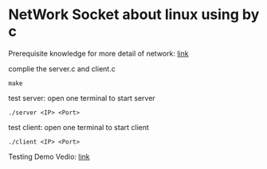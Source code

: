 # NetWork Socket about linux using by c

Prerequisite knowledge for more detail of network: [link](https://hackmd.io/@nealson840123/network)

complie the server.c and client.c
```
make
```
test server: open one terminal to start server
```
./server <IP> <Port>
```
test client: open one terminal to start client
```
./client <IP> <Port>
```

Testing Demo Vedio: [link](https://youtu.be/f8sakRxpbc8)